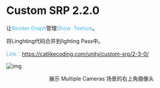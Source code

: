 # Custom SRP 2.2.0

让<font color=#4db8ff>Render Graph</font>管理<font color=#4db8ff>Show  Texture</font>。

将Linghting代码合并到lighting Pass中。

<font color=#4db8ff>Link：</font>https://catlikecoding.com/unity/custom-srp/2-3-0/

![img](https://catlikecoding.com/unity/custom-srp/2-3-0/tutorial-image.jpg)

<center>展示 Multiple Cameras 场景的右上角摄像头</center>